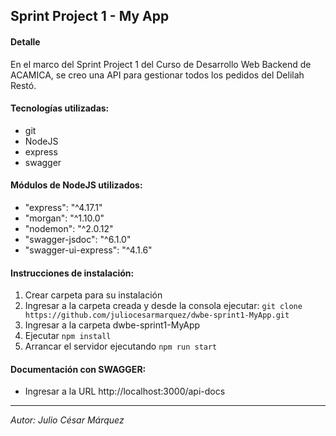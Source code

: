 
## Sprint Project 1 - My App

#### Detalle

En el marco del Sprint Project 1 del Curso de Desarrollo Web Backend de ACAMICA, se creo una API para gestionar todos los pedidos del Delilah Restó.

#### Tecnologías utilizadas:

* git
* NodeJS
* express
* swagger

#### Módulos de NodeJS utilizados:

* "express": "^4.17.1"
* "morgan": "^1.10.0"
* "nodemon": "^2.0.12"
* "swagger-jsdoc": "^6.1.0"
* "swagger-ui-express": "^4.1.6"

#### Instrucciones de instalación:

1. Crear carpeta para su instalación
2. Ingresar a la carpeta creada y desde la consola ejecutar:
    `git clone https://github.com/juliocesarmarquez/dwbe-sprint1-MyApp.git`
3. Ingresar a la carpeta dwbe-sprint1-MyApp 
4. Ejecutar `npm install`
5. Arrancar el servidor ejecutando `npm run start`

#### Documentación con SWAGGER:

* Ingresar a la URL http://localhost:3000/api-docs


---
*Autor: Julio César Márquez*